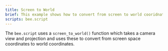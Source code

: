 ```yaml
---
title: Screen to World
brief: This example shows how to convert from screen to world cooridnates while using a camera.
scripts: bee.script
---
```


The `bee.script` uses a `screen_to_world()` function which takes a camera view and projection and uses these to convert from screen space coordinates to world coordinates.